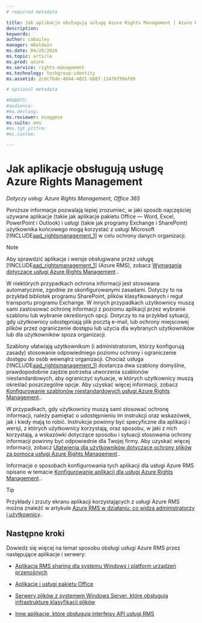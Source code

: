 ```yaml
---
# required metadata

title: Jak aplikacje obsługują usługę Azure Rights Management | Azure RMS
description:
keywords:
author: cabailey
manager: mbaldwin
ms.date: 04/28/2016
ms.topic: article
ms.prod: azure
ms.service: rights-management
ms.technology: techgroup-identity
ms.assetid: 2cdc7bde-4044-4021-b887-11476f99afd9

# optional metadata

#ROBOTS:
#audience:
#ms.devlang:
ms.reviewer: esaggese
ms.suite: ems
#ms.tgt_pltfrm:
#ms.custom:

---
```


# Jak aplikacje obsługują usługę Azure Rights Management

*Dotyczy usług: Azure Rights Management, Office 365*

Poniższe informacje pozwalają lepiej zrozumieć, w jaki sposób najczęściej używane aplikacje (takie jak aplikacje pakietu Office — Word, Excel, PowerPoint i Outlook) i usługi (takie jak programy Exchange i SharePoint) użytkownika końcowego mogą korzystać z usługi Microsoft [!INCLUDE[aad_rightsmanagement_1](../includes/aad_rightsmanagement_1_md.md)] w celu ochrony danych organizacji. 
> [!NOTE]
> Aby sprawdzić aplikacje i wersje obsługiwane przez usługę [!INCLUDE[aad_rightsmanagement_1](../includes/aad_rightsmanagement_1_md.md)] (Azure RMS), zobacz [Wymagania dotyczące usługi Azure Rights Management](../get-started/requirements-azure-rms.md)..

W niektórych przypadkach ochrona informacji jest stosowana automatycznie, zgodnie ze skonfigurowanymi zasadami. Dotyczy to na przykład bibliotek programu SharePoint, plików klasyfikowanych i reguł transportu programu Exchange. W innych przypadkach użytkownicy muszą sami zastosować ochronę informacji z poziomu aplikacji przez wybranie szablonu lub wybranie określonych opcji. Dotyczy to na przykład sytuacji, gdy użytkownicy udostępniają plik pocztą e-mail, lub ochrony miejscowej plików przez ograniczenie dostępu lub użycia dla wybranych użytkowników lub dla użytkowników spoza organizacji.

Szablony ułatwiają użytkownikom (i administratorom, którzy konfigurują zasady) stosowanie odpowiedniego poziomu ochrony i ograniczenie dostępu do osób wewnątrz organizacji. Chociaż usługa [!INCLUDE[aad_rightsmanagement_1](../includes/aad_rightsmanagement_1_md.md)] dostarcza dwa szablony domyślne, prawdopodobnie zajdzie potrzeba utworzenia szablonów niestandardowych, aby ograniczyć sytuacje, w których użytkownicy muszą określać poszczególne opcje. Aby uzyskać więcej informacji, zobacz [Konfigurowanie szablonów niestandardowych usługi Azure Rights Management](../deploy-use/configure-custom-templates.md)..

W przypadkach, gdy użytkownicy muszą sami stosować ochronę informacji, należy pamiętać o udostępnieniu im instrukcji oraz wskazówek, jak i kiedy mają to robić. Instrukcje powinny być specyficzne dla aplikacji i wersji, z których użytkownicy korzystają, oraz sposobu, w jaki z nich korzystają, a wskazówki dotyczące sposobu i sytuacji stosowania ochrony informacji powinny być odpowiednie dla Twojej firmy. Aby uzyskać więcej informacji, zobacz [Ułatwienia dla użytkowników dotyczące ochrony plików za pomocą usługi Azure Rights Management](../deploy-use/help-users.md)..

Informacje o sposobach konfigurowania tych aplikacji dla usługi Azure RMS opisano w temacie [Konfigurowanie aplikacji dla usługi Azure Rights Management](../deploy-use/configure-applications.md)..

> [!TIP]
> Przykłady i zrzuty ekranu aplikacji korzystających z usługi Azure RMS można znaleźć w artykule [Azure RMS w działaniu: co widzą administratorzy i użytkownicy](what-admins-users-see.md)..

## Następne kroki

Dowiedz się więcej na temat sposobu obsługi usługi Azure RMS przez następujące aplikacje i serwery:

-   [Aplikacja RMS sharing dla systemu Windows i platform urządzeń przenośnych](sharing-app-support.md)

-   [Aplikacje i usługi pakietu Office](office-apps-services-support.md)

-   [Serwery plików z systemem Windows Server, które obsługują infrastrukturę klasyfikacji plików](file-server-support.md)

-   [Inne aplikacje, które obsługują interfejsy API usługi RMS](api-support.md)



<!--HONumber=Apr16_HO4-->


